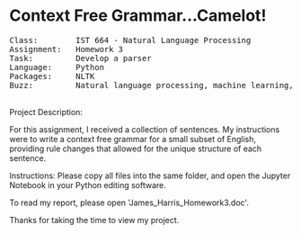 # Context Free Grammar...Camelot!
<pre>
Class:        IST 664 - Natural Language Processing
Assignment:   Homework 3
Task:         Develop a parser
Language:     Python
Packages:     NLTK
Buzz:         Natural language processing, machine learning, context free grammar, NLTK
</pre>
\
Project Description:

For this assignment, I received a collection of sentences.  My instructions were to write a context free grammar for a small subset of English, providing rule changes that allowed for the unique structure of each sentence.

Instructions:
Please copy all files into the same folder, and open the Jupyter Notebook in your Python editing software.

To read my report, please open 'James_Harris_Homework3.doc'.

Thanks for taking the time to view my project.
